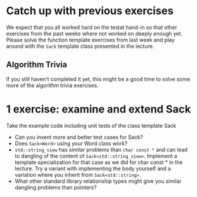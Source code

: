 # Catch up with previous exercises

We expect that you all worked hard on the testat hand-in so that other exercises from the past weeks where not worked on deeply enough yet.
Please solve the function template exercises from last week and play around with the `Sack` template class presented in the lecture.

## Algorithm Trivia

If you still haven't completed it yet, this might be a good time to solve some more of the algorithm trivia exercises.

# 1 exercise: examine and extend Sack<T>

Take the example code including unit tests of the class template Sack

* Can you invent more and better test cases for Sack?
* Does `Sack<Word>` using your Word class work?
* `std::string_view` has similar problems than `char const *` and can lead to dangling of the content of `Sack<std::string_view>`. Implement a template specialization for that case as we did for char const * in the lecture. Try a variant with implementing the body yourself and a variation where you inherit from `Sack<std::string>`.
* What other standard library relationship types might give you similar dangling problems than pointers?
